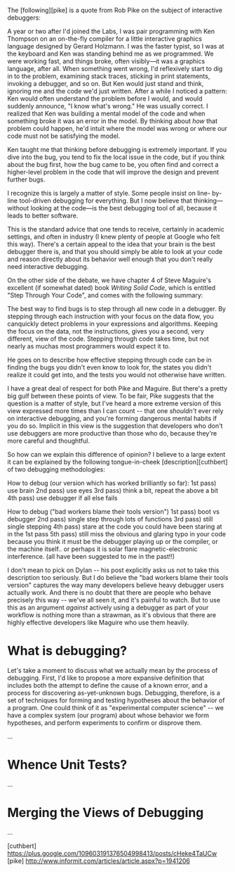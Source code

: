 The [following][pike] is a quote from Rob Pike on the subject of interactive debuggers:

  A year or two after I'd joined the Labs, I was pair programming with Ken
  Thompson on an on-the-fly compiler for a little interactive graphics
  language designed by Gerard Holzmann. I was the faster typist, so I was at
  the keyboard and Ken was standing behind me as we programmed. We were
  working fast, and things broke, often visibly—it was a graphics language,
  after all. When something went wrong, I'd reflexively start to dig in to the
  problem, examining stack traces, sticking in print statements, invoking a
  debugger, and so on. But Ken would just stand and think, ignoring me and the
  code we'd just written. After a while I noticed a pattern: Ken would often
  understand the problem before I would, and would suddenly announce, "I know
  what's wrong." He was usually correct. I realized that Ken was building a
  mental model of the code and when something broke it was an error in the
  model. By thinking about *how* that problem could happen, he'd intuit where
  the model was wrong or where our code must not be satisfying the model.

  Ken taught me that thinking before debugging is extremely important. If you
  dive into the bug, you tend to fix the local issue in the code, but if you
  think about the bug first, how the bug came to be, you often find and
  correct a higher-level problem in the code that will improve the design and
  prevent further bugs.

  I recognize this is largely a matter of style. Some people insist on line-
  by-line tool-driven debugging for everything. But I now believe that
  thinking—without looking at the code—is the best debugging tool of all,
  because it leads to better software.

This is the standard advice that one tends to receive, certainly in academic
settings, and often in industry (I knew plenty of people at Google who felt
this way). There's a certain appeal to the idea that your brain is the best
debugger there is, and that you should simply be able to look at your code and
reason directly about its behavior well enough that you don't really need
interactive debugging.

On the other side of the debate, we have chapter 4 of Steve Maguire's
excellent (if somewhat dated) book _Writing Solid Code_, which is entitled
"Step Through Your Code", and comes with the following summary:

  The best way to find bugs is to step through all new code in a debugger. By
  stepping through each instruction with your focus on the data flow, you
  canquickly detect problems in your expressions and algorithms. Keeping the
  focus on the data, not the instructions, gives you a second, very different,
  view of the code. Stepping through code takes time, but not nearly as muchas
  most programmers would expect it to.

He goes on to describe how effective stepping through code can be in finding
the bugs you didn't even know to look for, the states you didn't realize it
could get into, and the tests you would not otherwise have written.

I have a great deal of respect for both Pike and Maguire. But there's a pretty
big gulf between these points of view. To be fair, Pike suggests that the
question is a matter of style, but I've heard a more extreme version of this
view expressed more times than I can count -- that one *shouldn't* ever rely
on interactive debugging, and you're forming dangerous mental habits if you do
so. Implicit in this view is the suggestion that developers who don't use
debuggers are more productive than those who do, because they're more careful
and thoughtful.

So how can we explain this difference of opinion? I believe to a large extent
it can be explained by the following tongue-in-cheek [description][cuthbert]
of two debugging methodologies:

  How to debug (our version which has worked brilliantly so far):
  1st pass) use brain
  2nd pass) use eyes
  3rd pass) think a bit, repeat the above a bit
  4th pass) use debugger if all else fails

  How to debug ("bad workers blame their tools version")
  1st pass) boot vs debugger
  2nd pass) single step through lots of functions
  3rd pass) still single stepping
  4th pass) stare at the code you could have been staring at in the 1st pass
  5th pass) still miss the obvious and glaring typo in your code because you
  think it must be the debugger playing up or the compiler, or the machine
  itself.. or perhaps it is solar flare magnetic-electronic interference. (all
  have been suggested to me in the past!!)

I don't mean to pick on Dylan -- his post explicitly asks us not to take this
description too seriously. But I do believe the "bad workers blame their tools
version" captures the way many developers believe heavy debugger users
actually work. And there is no doubt that there are people who behave
precisely this way -- we've all seen it, and it's painful to watch. But to use
this as an argument *against* actively using a debugger as part of your
workflow is nothing more than a strawman, as it's obvious that there are
highly effective developers like Maguire who use them heavily.


# What is debugging?

Let's take a moment to discuss what we actually mean by the process of
debugging. First, I'd like to propose a more expansive definition that
includes both the attempt to define the cause of a known error, and a process
for discovering as-yet-unknown bugs. Debugging, therefore, is a set of
techniques for forming and testing hypotheses about the behavior of a program.
One could think of it as "experimental computer science" -- we have a complex
system (our program) about whose behavior we form hypotheses, and perform
experiments to confirm or disprove them.

...


# Whence Unit Tests?

...

# Merging the Views of Debugging

...




[cuthbert] https://plus.google.com/109603191376504998413/posts/cHeke4TaUCw
[pike] http://www.informit.com/articles/article.aspx?p=1941206
